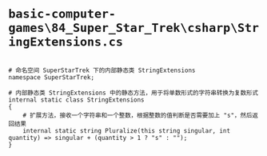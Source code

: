 # `basic-computer-games\84_Super_Star_Trek\csharp\StringExtensions.cs`

```

# 命名空间 SuperStarTrek 下的内部静态类 StringExtensions
namespace SuperStarTrek;

# 内部静态类 StringExtensions 中的静态方法，用于将单数形式的字符串转换为复数形式
internal static class StringExtensions
{
    # 扩展方法，接收一个字符串和一个整数，根据整数的值判断是否需要加上 "s"，然后返回结果
    internal static string Pluralize(this string singular, int quantity) => singular + (quantity > 1 ? "s" : "");
}

```